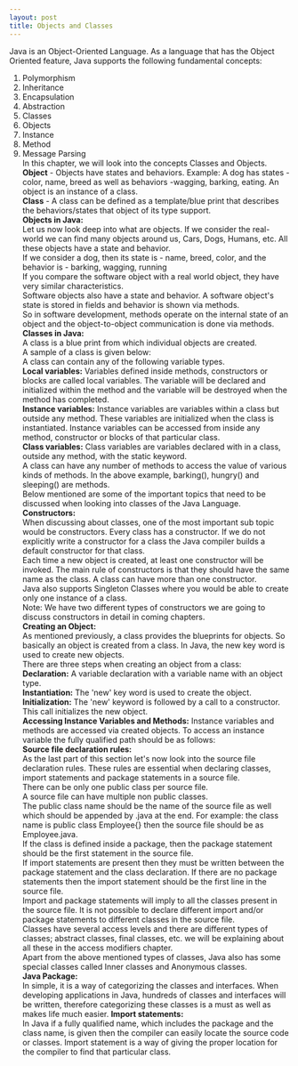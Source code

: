 ```yaml
---
layout: post
title: Objects and Classes
---
```


Java is an Object-Oriented Language. As a language that has the Object Oriented feature, Java supports the following fundamental concepts:<br />
1. Polymorphism <br />
2. Inheritance <br />
3. Encapsulation <br />
4. Abstraction <br />
5. Classes <br />
6. Objects <br />
7. Instance <br />
8. Method <br />
9. Message Parsing <br />
In this chapter, we will look into the concepts Classes and Objects.<br />
**Object** - Objects have states and behaviors. Example: A dog has states - color, name, breed as well as behaviors -wagging, barking, eating. An object is an instance of a class. <br />
**Class** - A class can be defined as a template/blue print that describes the behaviors/states that object of its type support.<br />
**Objects in Java:**<br />
Let us now look deep into what are objects. If we consider the real-world we can find many objects around us, Cars, Dogs, Humans, etc. All these objects have a state and behavior.<br />
If we consider a dog, then its state is - name, breed, color, and the behavior is - barking, wagging, running<br />
If you compare the software object with a real world object, they have very similar characteristics.<br />
Software objects also have a state and behavior. A software object's state is stored in fields and behavior is shown via methods.<br />
So in software development, methods operate on the internal state of an object and the object-to-object communication is done via methods.<br />
**Classes in Java:**<br />
A class is a blue print from which individual objects are created.<br />
A sample of a class is given below: <br />
A class can contain any of the following variable types.<br />
**Local variables:** Variables defined inside methods, constructors or blocks are called local variables. The variable will be declared and initialized within the method and the variable will be destroyed when the method has completed.<br />
**Instance variables:** Instance variables are variables within a class but outside any method. These variables are initialized when the class is instantiated. Instance variables can be accessed from inside any method, constructor or blocks of that particular class.<br />
**Class variables:** Class variables are variables declared with in a class, outside any method, with the static keyword.<br />
A class can have any number of methods to access the value of various kinds of methods. In the above example, barking(), hungry() and sleeping() are methods.<br />
Below mentioned are some of the important topics that need to be discussed when looking into classes of the Java Language.<br />
**Constructors:**<br />
When discussing about classes, one of the most important sub topic would be constructors. Every class has a constructor. If we do not explicitly write a constructor for a class the Java compiler builds a default constructor for that class.<br />
Each time a new object is created, at least one constructor will be invoked. The main rule of constructors is that they should have the same name as the class. A class can have more than one constructor.<br />
Java also supports Singleton Classes where you would be able to create only one instance of a class.<br />
Note: We have two different types of constructors we are going to discuss constructors in detail in coming chapters.<br />
**Creating an Object:**<br />
As mentioned previously, a class provides the blueprints for objects. So basically an object is created from a class. In Java, the new key word is used to create new objects. <br />
There are three steps when creating an object from a class:<br />
**Declaration:** A variable declaration with a variable name with an object type.<br />
**Instantiation:** The 'new' key word is used to create the object.<br />
**Initialization:** The 'new' keyword is followed by a call to a constructor. This call initializes the new object.<br />
**Accessing Instance Variables and Methods:**
Instance variables and methods are accessed via created objects. To access an instance variable the fully qualified path should be as follows:<br />
**Source file declaration rules:**<br />
As the last part of this section let's now look into the source file declaration rules. These rules are essential when declaring classes, import statements and package statements in a source file.<br />
There can be only one public class per source file.<br />
A source file can have multiple non public classes.<br />
The public class name should be the name of the source file as well which should be appended by .java at the end. For example: the class name is public class Employee{} then the source file should be as Employee.java.<br />
If the class is defined inside a package, then the package statement should be the first statement in the source file.<br />
If import statements are present then they must be written between the package statement and the class declaration. If there are no package statements then the import statement should be the first line in the source file. <br />
Import and package statements will imply to all the classes present in the source file. It is not possible to declare different import and/or package statements to different classes in the source file.<br />
Classes have several access levels and there are different types of classes; abstract classes, final classes, etc. we will be explaining about all these in the access modifiers chapter.<br />
Apart from the above mentioned types of classes, Java also has some special classes called Inner classes and Anonymous classes.<br />
**Java Package:**<br />
In simple, it is a way of categorizing the classes and interfaces. When developing applications in Java, hundreds of classes and interfaces will be written, therefore categorizing these classes is a must as well as makes life much easier.
**Import statements:**<br />
In Java if a fully qualified name, which includes the package and the class name, is given then the compiler can easily locate the source code or classes. Import statement is a way of giving the proper location for the compiler to find that particular class.<br />
